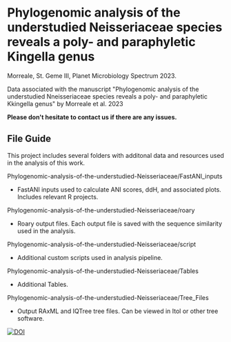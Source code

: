 # Phylogenomic analysis of the understudied Neisseriaceae species reveals a poly- and paraphyletic Kingella genus
Morreale, St. Geme III, Planet
Microbiology Spectrum 2023.


Data associated with the manuscript "Phylogenomic analysis of the understudied Nneisseriaceae species reveals a poly- and paraphyletic Kkingella genus" by Morreale et al. 2023

**Please don't hesitate to contact us if there are any issues.**

## File Guide
This project includes several folders with additonal data and resources used in the analysis of this work. 


Phylogenomic-analysis-of-the-understudied-Neisseriaceae/FastANI_inputs
+ FastANI inputs used to calculate ANI scores, ddH, and associated plots. Includes relevant R projects.
  
Phylogenomic-analysis-of-the-understudied-Neisseriaceae/roary
+ Roary output files. Each output file is saved with the sequence similarity used in the analysis.

Phylogenomic-analysis-of-the-understudied-Neisseriaceae/script
+ Additional custom scripts used in analysis pipeline.


Phylogenomic-analysis-of-the-understudied-Neisseriaceae/Tables
+ Additional Tables.

Phylogenomic-analysis-of-the-understudied-Neisseriaceae/Tree_Files
+ Output RAxML and IQTree tree files. Can be viewed in Itol or other tree software.

[![DOI](https://zenodo.org/badge/697872093.svg)](https://zenodo.org/badge/latestdoi/697872093)
